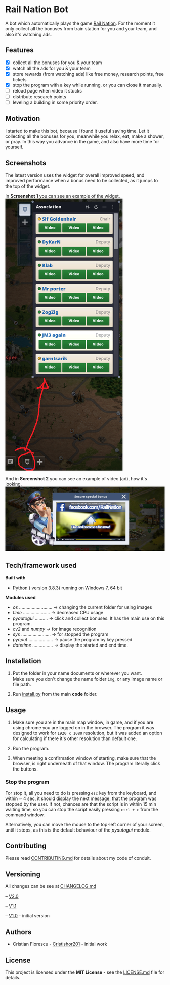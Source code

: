 Rail Nation Bot
===

A bot which automatically plays the game [Rail Nation](https://www.rail-nation.com). For the moment it only collect all the bonuses from train station for you and your team, and also it's watching ads.

## Features

  - [x] collect all the bonuses for you & your team
  - [x] watch all the ads for you & your team
  - [x] store rewards (from watching ads) like free money, research points, free tickets
  - [x] stop the program with a key while running, or you can close it manually.
  - [ ] reload page when video it stucks
  - [ ] distribute research points
  - [ ] leveling a building in some priority order.

## Motivation

I started to make this bot, because I found it useful saving time. Let it collecting all the bonuses for you, meanwhile you relax, eat, make a shower, or pray.
In this way you advance in the game, and also have more time for yourself.

## Screenshots

The latest version uses the widget for overall improved speed, and improved performance when a bonus need to be collected, as it jumps to the top of the widget.

In **Screenshot 1** you can see an example of the widget.
![image](Screenshoot1.png "Screenshoot 1")

And in **Screenshot 2** you can see an example of video (ad), how it's looking.
![image](Screenshoot2.JPG "Screenshoot 2")

## Tech/framework used

**Built with**

   * [Python](https://docs.python.org/3/) ( version 3.8.3) running on Windows 7, 64 bit

**Modules used**
   * *os* .......................... -> changing the current folder for using images
   * *time* ..................... -> decreased CPU usage
   * *pyautogui* .......... -> click and collect bonuses. It has the main use on this program.
   * *cv2* and *numpy* -> for image recognition
   * *sys* ....................... -> for stopped the program
   * *pynput* ................... -> pause the program by key pressed
   * *datetime* ................ -> display the started and end time.

## Installation

   1. Put the folder in your name documents or wherever you want.  
Make sure you don't change the name folder `img`, or any image name or file path.

   2. Run [install.py]("code/install.py") from the main **code** folder.

## Usage

1. Make sure you are in the main map window, in game, and if you are using chrome you are logged on in the browser. The program it was designed to work for `1920 x 1080` resolution, but it was added an option for calculating if there it's other resolution than default one.

2. Run the program.

3. When meeting a confirmation window of starting, make sure that the browser, is right underneath of that window. The program literally click the buttons.

### Stop the program

For stop it, all you need to do is pressing `esc` key from the keyboard, and within ~ 4 sec, it should display the next message, that the program was stopped by the user. If not, chances are that the script is in within 15 min waiting time, so you can stop the script easily pressing `ctrl + c` from the command window.

Alternatively, you can move the mouse to the top-left corner of your screen, until it stops, as this is the default behaviour of the *pyautogui* module.

## Contributing

Please read [CONTRIBUTING.md](CONTRIBUTING.md) for details about my code of conduit.

## Versioning
All changes can be see at [CHANGELOG.md](CHANGELOG.md)

&ndash; [V2.0](https://github.com/Cristishor201/RailNationBot/releases/tag/V2.0)

&ndash; [V1.1](https://github.com/Cristishor201/RailNationBot/releases/tag/V1.1)

&ndash; [V1.0](https://github.com/Cristishor201/RailNationBot/releases/tag/V1.0) - initial version

## Authors

  * Cristian Florescu  - [Cristishor201](https://github.com/Cristishor201) - initial work

## License

This project is licensed under the **MIT License** - see the [LICENSE.md](LICENSE) file for details.
